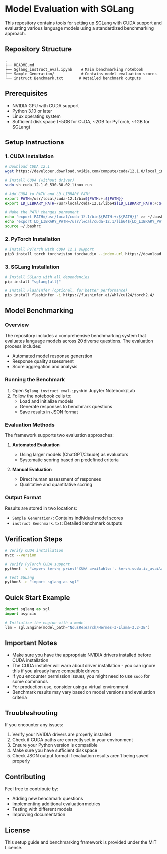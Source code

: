 # Model Evaluation with SGLang 

This repository contains tools for setting up SGLang with CUDA support and evaluating various language models using a standardized benchmarking approach.

## Repository Structure
```
.
├── README.md
├── Sglang_instruct_eval.ipynb    # Main benchmarking notebook
├── Sample Generation/            # Contains model evaluation scores
└── instruct Benchmark.txt       # Detailed benchmark outputs
```

## Prerequisites
- NVIDIA GPU with CUDA support
- Python 3.10 or later
- Linux operating system
- Sufficient disk space (~5GB for CUDA, ~2GB for PyTorch, ~1GB for SGLang)

## Setup Instructions

### 1. CUDA Installation
```bash
# Download CUDA 12.1
wget https://developer.download.nvidia.com/compute/cuda/12.1.0/local_installers/cuda_12.1.0_530.30.02_linux.run

# Install CUDA (without driver)
sudo sh cuda_12.1.0_530.30.02_linux.run

# Add CUDA to PATH and LD_LIBRARY_PATH
export PATH=/usr/local/cuda-12.1/bin${PATH:+:${PATH}}
export LD_LIBRARY_PATH=/usr/local/cuda-12.1/lib64${LD_LIBRARY_PATH:+:${LD_LIBRARY_PATH}}

# Make the PATH changes permanent
echo 'export PATH=/usr/local/cuda-12.1/bin${PATH:+:${PATH}}' >> ~/.bashrc
echo 'export LD_LIBRARY_PATH=/usr/local/cuda-12.1/lib64${LD_LIBRARY_PATH:+:${LD_LIBRARY_PATH}}' >> ~/.bashrc
source ~/.bashrc
```

### 2. PyTorch Installation
```bash
# Install PyTorch with CUDA 12.1 support
pip3 install torch torchvision torchaudio --index-url https://download.pytorch.org/whl/cu121
```

### 3. SGLang Installation
```bash
# Install SGLang with all dependencies
pip install "sglang[all]"

# Install FlashInfer (optional, for better performance)
pip install flashinfer -i https://flashinfer.ai/whl/cu124/torch2.4/
```

## Model Benchmarking

### Overview
The repository includes a comprehensive benchmarking system that evaluates language models across 20 diverse questions. The evaluation process includes:
- Automated model response generation
- Response quality assessment
- Score aggregation and analysis

### Running the Benchmark
1. Open `Sglang_instruct_eval.ipynb` in Jupyter Notebook/Lab
2. Follow the notebook cells to:
   - Load and initialize models
   - Generate responses to benchmark questions
   - Save results in JSON format

### Evaluation Methods
The framework supports two evaluation approaches:
1. **Automated Evaluation**
   - Using larger models (ChatGPT/Claude) as evaluators
   - Systematic scoring based on predefined criteria

2. **Manual Evaluation**
   - Direct human assessment of responses
   - Qualitative and quantitative scoring

### Output Format
Results are stored in two locations:
- `Sample Generation/`: Contains individual model scores
- `instruct Benchmark.txt`: Detailed benchmark outputs

## Verification Steps
```bash
# Verify CUDA installation
nvcc --version

# Verify PyTorch CUDA support
python3 -c "import torch; print('CUDA available:', torch.cuda.is_available())"

# Test SGLang
python3 -c "import sglang as sgl"
```

## Quick Start Example
```python
import sglang as sgl
import asyncio

# Initialize the engine with a model
llm = sgl.Engine(model_path="NousResearch/Hermes-3-Llama-3.2-3B")
```

## Important Notes
- Make sure you have the appropriate NVIDIA drivers installed before CUDA installation
- The CUDA installer will warn about driver installation - you can ignore this if you already have compatible drivers
- If you encounter permission issues, you might need to use `sudo` for some commands
- For production use, consider using a virtual environment
- Benchmark results may vary based on model versions and evaluation criteria

## Troubleshooting
If you encounter any issues:
1. Verify your NVIDIA drivers are properly installed
2. Check if CUDA paths are correctly set in your environment
3. Ensure your Python version is compatible
4. Make sure you have sufficient disk space
5. Check JSON output format if evaluation results aren't being saved properly

## Contributing
Feel free to contribute by:
- Adding new benchmark questions
- Implementing additional evaluation metrics
- Testing with different models
- Improving documentation

## License
This setup guide and benchmarking framework is provided under the MIT License. 
